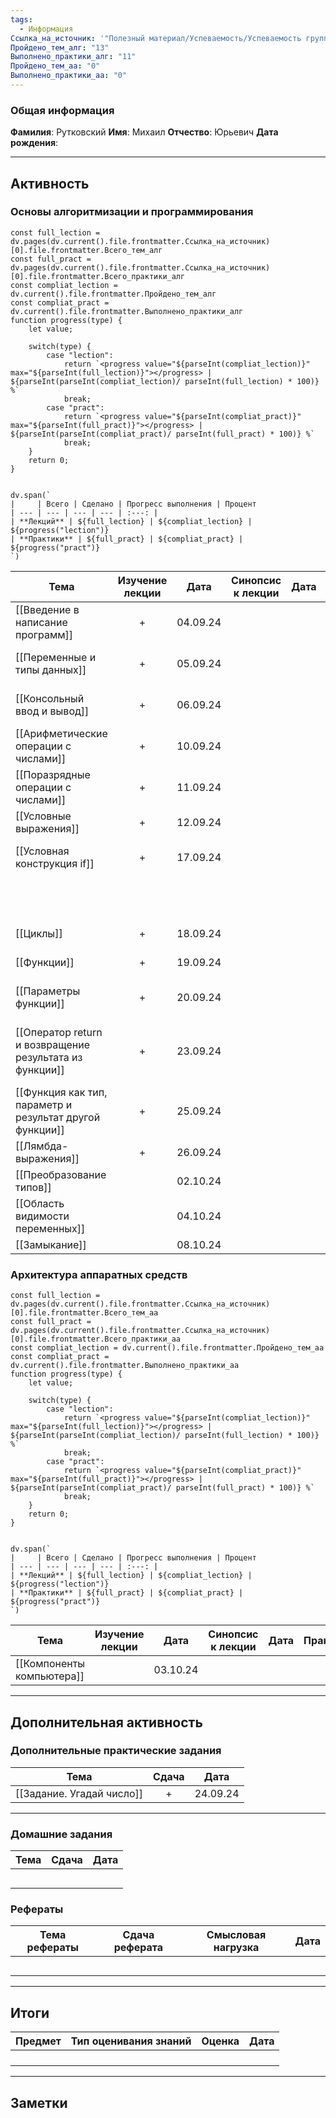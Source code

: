 ```yaml
---
tags:
  - Информация
Ссылка_на_источник: '"Полезный материал/Успеваемость/Успеваемость группы 206"'
Пройдено_тем_алг: "13"
Выполнено_практики_алг: "11"
Пройдено_тем_aa: "0"
Выполнено_практики_aa: "0"
---
```

### Общая информация

**Фамилия**: Рутковский
**Имя**: Михаил
**Отчество**: Юрьевич
**Дата рождения**: 

---
## Активность

### Основы алгоритмизации и программирования

```dataviewjs
const full_lection = dv.pages(dv.current().file.frontmatter.Ссылка_на_источник)[0].file.frontmatter.Всего_тем_алг
const full_pract = dv.pages(dv.current().file.frontmatter.Ссылка_на_источник)[0].file.frontmatter.Всего_практики_алг
const compliat_lection = dv.current().file.frontmatter.Пройдено_тем_алг
const compliat_pract = dv.current().file.frontmatter.Выполнено_практики_алг
function progress(type) {
    let value;
    
    switch(type) {
        case "lection": 
			return `<progress value="${parseInt(compliat_lection)}" max="${parseInt(full_lection)}"></progress> | ${parseInt(parseInt(compliat_lection)/ parseInt(full_lection) * 100)} %`
            break;
        case "pract":
			return `<progress value="${parseInt(compliat_pract)}" max="${parseInt(full_pract)}"></progress> | ${parseInt(parseInt(compliat_pract)/ parseInt(full_pract) * 100)} %`
            break;
    }
    return 0;
}


dv.span(`
|     | Всего | Сделано | Прогресс выполнения | Процент 
| --- | --- | --- | --- | :---: |
| **Лекций** | ${full_lection} | ${compliat_lection} | ${progress("lection")}
| **Практики** | ${full_pract} | ${compliat_pract} | ${progress("pract")}
`)
```

| Тема                                                     | Изучение лекции | Дата     | Синопсис к лекции | Дата |                             Практика                             | Дата     |
| -------------------------------------------------------- | :-------------: | -------- | :---------------: | ---- | :--------------------------------------------------------------: | -------- |
| [[Введение в написание программ]]                        |        +        | 04.09.24 |                   |      |                  [[Задание. Первая программа]]                   | 04.09.24 |
| [[Переменные и типы данных]]                             |        +        | 05.09.24 |                   |      |               [[Задание. Динамическая типизация]]                | 17.09.24 |
| [[Консольный ввод и вывод]]                              |        +        | 06.09.24 |                   |      |                 [[Задание. Данные пользователя]]                 | 17.09.24 |
| [[Арифметические операции с числами]]                    |        +        | 10.09.24 |                   |      |               [[Задание. Арифметические операции]]               | 10.09.24 |
| [[Поразрядные операции с числами]]                       |        +        | 11.09.24 |                   |      |                                                                  |          |
| [[Условные выражения]]                                   |        +        | 12.09.24 |                   |      |                                                                  |          |
| [[Условная конструкция if]]                              |        +        | 17.09.24 |                   |      |               [[Задание. Условная конструкция if]]               | 10.09.24 |
|                                                          |                 |          |                   |      |             [[Упражнения. Условная конструкция if]]              | 17.09.24 |
| [[Циклы]]                                                |        +        | 18.09.24 |                   |      |                        [[Задание. Циклы]]                        | 11.09.24 |
| [[Функции]]                                              |        +        | 19.09.24 |                   |      |                       [[Задание. Функции]]                       | 12.09.24 |
| [[Параметры функции]]                                    |        +        | 20.09.24 |                   |      |                  [[Задание. Параметры функций]]                  | 17.09.24 |
| [[Оператор return и возвращение результата из функции]]  |        +        | 23.09.24 |                   |      | [[Задание. Оператор return и возвращение результата из функции]] | 24.09.24 |
| [[Функция как тип, параметр и результат другой функции]] |        +        | 25.09.24 |                   |      |                                                                  |          |
| [[Лямбда-выражения]]                                     |        +        | 26.09.24 |                   |      |                       [[Задание. Лямбда]]                        | 26.09.24 |
| [[Преобразование типов]]                                 |                 | 02.10.24 |                   |      |                                                                  |          |
| [[Область видимости переменных]]                         |                 | 04.10.24 |                   |      |                                                                  |          |
| [[Замыкание]]                                            |                 | 08.10.24 |                   |      |                                                                  |          |
### Архитектура аппаратных средств

```dataviewjs
const full_lection = dv.pages(dv.current().file.frontmatter.Ссылка_на_источник)[0].file.frontmatter.Всего_тем_aa
const full_pract = dv.pages(dv.current().file.frontmatter.Ссылка_на_источник)[0].file.frontmatter.Всего_практики_aa
const compliat_lection = dv.current().file.frontmatter.Пройдено_тем_aa
const compliat_pract = dv.current().file.frontmatter.Выполнено_практики_aa
function progress(type) {
    let value;
    
    switch(type) {
        case "lection": 
			return `<progress value="${parseInt(compliat_lection)}" max="${parseInt(full_lection)}"></progress> | ${parseInt(parseInt(compliat_lection)/ parseInt(full_lection) * 100)} %`
            break;
        case "pract":
			return `<progress value="${parseInt(compliat_pract)}" max="${parseInt(full_pract)}"></progress> | ${parseInt(parseInt(compliat_pract)/ parseInt(full_pract) * 100)} %`
            break;
    }
    return 0;
}


dv.span(`
|     | Всего | Сделано | Прогресс выполнения | Процент 
| --- | --- | --- | --- | :---: |
| **Лекций** | ${full_lection} | ${compliat_lection} | ${progress("lection")}
| **Практики** | ${full_pract} | ${compliat_pract} | ${progress("pract")}
`)
```

| Тема                      | Изучение лекции | Дата     | Синопсис к лекции | Дата | Практика | Дата |
| ------------------------- | :-------------: | -------- | :---------------: | ---- | :------: | ---- |
| [[Компоненты компьютера]] |                 | 03.10.24 |                   |      |          |      |

---
## Дополнительная активность

### Дополнительные практические задания

| Тема                      | Сдача |   Дата   |
| ------------------------- | :---: | :------: |
| [[Задание. Угадай число]] |   +   | 24.09.24 |


---
### Домашние задания 

| Тема | Сдача | Дата |
| ---- | :---: | ---- |
|      |       |      |
|      |       |      |
|      |       |      |
|      |       |      |
|      |       |      |

### Рефераты

| Тема рефераты | Сдача реферата | Смысловая нагрузка | Дата |
| ------------- | :------------: | :----------------: | :--: |
|               |                |                    |      |
|               |                |                    |      |
|               |                |                    |      |
|               |                |                    |      |
|               |                |                    |      |

---
## Итоги

| Предмет | Тип оценивания знаний | Оценка | Дата |
| ------- | :-------------------: | :----: | :--: |
|         |                       |        |      |
|         |                       |        |      |
|         |                       |        |      |
|         |                       |        |      |

---
## Заметки